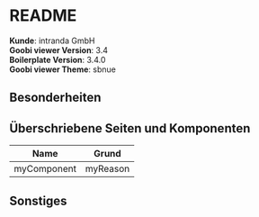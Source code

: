 # README

**Kunde**: intranda GmbH\
**Goobi viewer Version**: 3.4\
**Boilerplate Version**: 3.4.0\
**Goobi viewer Theme**: sbnue

## Besonderheiten

## Überschriebene Seiten und Komponenten

Name | Grund
------------ | -------------
myComponent | myReason

## Sonstiges